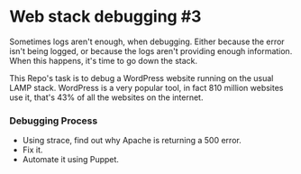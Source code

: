 # Web stack debugging #3

Sometimes logs aren't enough, when debugging. Either because the error isn't being logged, or because the logs aren't providing enough information. When this happens, it's time to go down the stack.

This Repo's task is to debug a WordPress website running on the usual LAMP stack. WordPress is a very popular tool, in fact 810 million websites use it, that's 43% of all the websites on the internet.

### Debugging Process

- Using strace, find out why Apache is returning a 500 error.
- Fix it.
- Automate it using Puppet.
